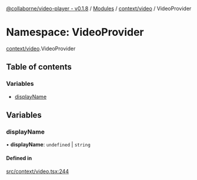 [@collaborne/video-player - v0.1.8](/docs/../README.md) / [Modules](/docs/modules.md) / [context/video](/docs/modules/context_video.md) / VideoProvider

# Namespace: VideoProvider

[context/video](/docs/modules/context_video.md).VideoProvider

## Table of contents

### Variables

- [displayName](/docs/modules/context_video.VideoProvider.md#displayname)

## Variables

### displayName

• **displayName**: `undefined` \| `string`

#### Defined in

[src/context/video.tsx:244](https://github.com/Collaborne/video-player/blob/5338fe4/src/context/video.tsx#L244)
